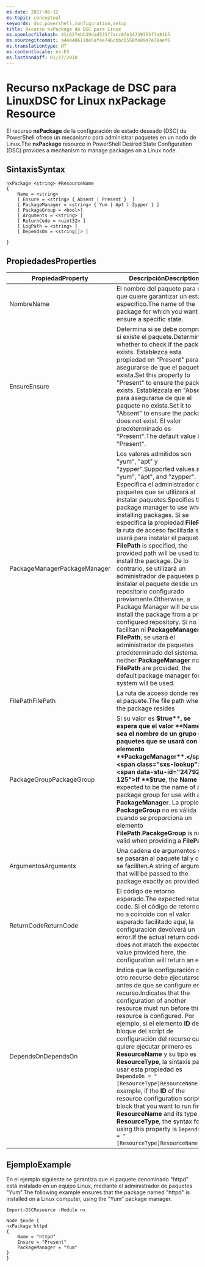 ```yaml
---
ms.date: 2017-06-12
ms.topic: conceptual
keywords: dsc,powershell,configuration,setup
title: Recurso nxPackage de DSC para Linux
ms.openlocfilehash: 41c627ebb39dad535f7acc8fe34739355f7a81b5
ms.sourcegitcommit: a444406120e5af4e746cbbc0558fe89a7e78aef6
ms.translationtype: HT
ms.contentlocale: es-ES
ms.lasthandoff: 01/17/2018
---
```

# <a name="dsc-for-linux-nxpackage-resource"></a><span data-ttu-id="24792-103">Recurso nxPackage de DSC para Linux</span><span class="sxs-lookup"><span data-stu-id="24792-103">DSC for Linux nxPackage Resource</span></span>

<span data-ttu-id="24792-104">El recurso **nxPackage** de la configuración de estado deseado (DSC) de PowerShell ofrece un mecanismo para administrar paquetes en un nodo de Linux.</span><span class="sxs-lookup"><span data-stu-id="24792-104">The **nxPackage** resource in PowerShell Desired State Configuration (DSC) provides a mechanism to manage packages on a Linux node.</span></span>

## <a name="syntax"></a><span data-ttu-id="24792-105">Sintaxis</span><span class="sxs-lookup"><span data-stu-id="24792-105">Syntax</span></span>

```
nxPackage <string> #ResourceName
{
    Name = <string>
    [ Ensure = <string> { Absent | Present }  ]
    [ PackageManager = <string> { Yum | Apt | Zypper } ]
    [ PackageGroup = <bool>]
    [ Arguments = <string> ]
    [ ReturnCode = <uint32> ]
    [ LogPath = <string> ]
    [ DependsOn = <string[]> ]
    
}
```

## <a name="properties"></a><span data-ttu-id="24792-106">Propiedades</span><span class="sxs-lookup"><span data-stu-id="24792-106">Properties</span></span>

|  <span data-ttu-id="24792-107">Propiedad</span><span class="sxs-lookup"><span data-stu-id="24792-107">Property</span></span> |  <span data-ttu-id="24792-108">Descripción</span><span class="sxs-lookup"><span data-stu-id="24792-108">Description</span></span> | 
|---|---|
| <span data-ttu-id="24792-109">Nombre</span><span class="sxs-lookup"><span data-stu-id="24792-109">Name</span></span>| <span data-ttu-id="24792-110">El nombre del paquete para el que quiere garantizar un estado específico.</span><span class="sxs-lookup"><span data-stu-id="24792-110">The name of the package for which you want to ensure a specific state.</span></span>| 
| <span data-ttu-id="24792-111">Ensure</span><span class="sxs-lookup"><span data-stu-id="24792-111">Ensure</span></span>| <span data-ttu-id="24792-112">Determina si se debe comprobar si existe el paquete.</span><span class="sxs-lookup"><span data-stu-id="24792-112">Determines whether to check if the package exists.</span></span> <span data-ttu-id="24792-113">Establezca esta propiedad en "Present" para asegurarse de que el paquete exista.</span><span class="sxs-lookup"><span data-stu-id="24792-113">Set this property to "Present" to ensure the package exists.</span></span> <span data-ttu-id="24792-114">Establézcala en "Absent" para asegurarse de que el paquete no exista.</span><span class="sxs-lookup"><span data-stu-id="24792-114">Set it to "Absent" to ensure the package does not exist.</span></span> <span data-ttu-id="24792-115">El valor predeterminado es "Present".</span><span class="sxs-lookup"><span data-stu-id="24792-115">The default value is "Present".</span></span>|  
| <span data-ttu-id="24792-116">PackageManager</span><span class="sxs-lookup"><span data-stu-id="24792-116">PackageManager</span></span>| <span data-ttu-id="24792-117">Los valores admitidos son "yum", "apt" y "zypper".</span><span class="sxs-lookup"><span data-stu-id="24792-117">Supported values are "yum", "apt", and "zypper".</span></span> <span data-ttu-id="24792-118">Especifica el administrador de paquetes que se utilizará al instalar paquetes.</span><span class="sxs-lookup"><span data-stu-id="24792-118">Specifies the package manager to use when installing packages.</span></span> <span data-ttu-id="24792-119">Si se especifica la propiedad **FilePath**, la ruta de acceso facilitada se usará para instalar el paquete.</span><span class="sxs-lookup"><span data-stu-id="24792-119">If **FilePath** is specified, the provided path will be used to install the package.</span></span> <span data-ttu-id="24792-120">De lo contrario, se utilizará un administrador de paquetes para instalar el paquete desde un repositorio configurado previamente.</span><span class="sxs-lookup"><span data-stu-id="24792-120">Otherwise, a Package Manager will be used to install the package from a pre-configured repository.</span></span> <span data-ttu-id="24792-121">Si no se facilitan ni **PackageManager** ni **FilePath**, se usará el administrador de paquetes predeterminado del sistema.</span><span class="sxs-lookup"><span data-stu-id="24792-121">If neither **PackageManager** nor **FilePath** are provided, the default package manager for the system will be used.</span></span>| 
| <span data-ttu-id="24792-122">FilePath</span><span class="sxs-lookup"><span data-stu-id="24792-122">FilePath</span></span>| <span data-ttu-id="24792-123">La ruta de acceso donde reside el paquete.</span><span class="sxs-lookup"><span data-stu-id="24792-123">The file path where the package resides</span></span>| 
| <span data-ttu-id="24792-124">PackageGroup</span><span class="sxs-lookup"><span data-stu-id="24792-124">PackageGroup</span></span>| <span data-ttu-id="24792-125">Si su valor es **$true**, se espera que el valor **Name** sea el nombre de un grupo de paquetes que se usará con un elemento **PackageManager**.</span><span class="sxs-lookup"><span data-stu-id="24792-125">If **$true**, the **Name** is expected to be the name of a package group for use with a **PackageManager**.</span></span> <span data-ttu-id="24792-126">La propiedad **PackageGroup** no es válida cuando se proporciona un elemento **FilePath**.</span><span class="sxs-lookup"><span data-stu-id="24792-126">**PacakgeGroup** is not valid when providing a **FilePath**.</span></span>| 
| <span data-ttu-id="24792-127">Argumentos</span><span class="sxs-lookup"><span data-stu-id="24792-127">Arguments</span></span>| <span data-ttu-id="24792-128">Una cadena de argumentos que se pasarán al paquete tal y como se faciliten.</span><span class="sxs-lookup"><span data-stu-id="24792-128">A string of arguments that will be passed to the package exactly as provided.</span></span>| 
| <span data-ttu-id="24792-129">ReturnCode</span><span class="sxs-lookup"><span data-stu-id="24792-129">ReturnCode</span></span>| <span data-ttu-id="24792-130">El código de retorno esperado.</span><span class="sxs-lookup"><span data-stu-id="24792-130">The expected return code.</span></span> <span data-ttu-id="24792-131">Si el código de retorno real no a coincide con el valor esperado facilitado aquí, la configuración devolverá un error.</span><span class="sxs-lookup"><span data-stu-id="24792-131">If the actual return code does not match the expected value provided here, the configuration will return an error.</span></span>| 
| <span data-ttu-id="24792-132">DependsOn</span><span class="sxs-lookup"><span data-stu-id="24792-132">DependsOn</span></span> | <span data-ttu-id="24792-133">Indica que la configuración de otro recurso debe ejecutarse antes de que se configure este recurso.</span><span class="sxs-lookup"><span data-stu-id="24792-133">Indicates that the configuration of another resource must run before this resource is configured.</span></span> <span data-ttu-id="24792-134">Por ejemplo, si el elemento **ID** del bloque del script de configuración del recurso que quiere ejecutar primero es **ResourceName** y su tipo es **ResourceType**, la sintaxis para usar esta propiedad es `DependsOn = "[ResourceType]ResourceName"`.</span><span class="sxs-lookup"><span data-stu-id="24792-134">For example, if the **ID** of the resource configuration script block that you want to run first is **ResourceName** and its type is **ResourceType**, the syntax for using this property is `DependsOn = "[ResourceType]ResourceName"`.</span></span>| 

## <a name="example"></a><span data-ttu-id="24792-135">Ejemplo</span><span class="sxs-lookup"><span data-stu-id="24792-135">Example</span></span>

<span data-ttu-id="24792-136">En el ejemplo siguiente se garantiza que el paquete denominado "httpd" está instalado en un equipo Linux, mediante el administrador de paquetes "Yum".</span><span class="sxs-lookup"><span data-stu-id="24792-136">The following example ensures that the package named "httpd" is installed on a Linux computer, using the “Yum” package manager.</span></span>

```
Import-DSCResource -Module nx 

Node $node {
nxPackage httpd
{
    Name = "httpd"
    Ensure = "Present"
    PackageManager = "Yum"
}
}
```

